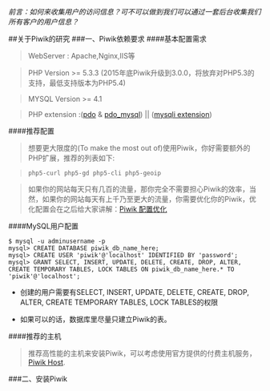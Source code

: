 *前言：如何来收集用户的访问信息？可不可以做到我们可以通过一套后台收集我们所有客户的用户信息？*

##关于Piwik的研究
###一、Piwik依赖要求
####基本配置需求
> WebServer : Apache,Nginx,IIS等

> PHP Version >= 5.3.3 (2015年底Piwik升级到3.0.0，将放弃对PHP5.3的支持，最低支持版本为PHP5.4)

> MYSQL Version >= 4.1

>PHP extension :([pdo](http://php.net/pdo) & [pdo_mysql](http://php.net/pdo_mysql)) || ([mysqli extension](http://www.w3school.com.cn/php/php_ref_mysqli.asp))

####推荐配置

> 想要更大限度的(To make the most out of)使用Piwik，你好需要额外的PHP扩展，推荐的列表如下:

> `php5-curl php5-gd php5-cli php5-geoip`

> 如果你的网站每天只有几百的流量，那你完全不需要担心Piwik的效率，当然，如果你的网站每天有上千乃至更大的流量，你需要优化你的Piwik，优化配置会在之后给大家讲解：[Piwik 配置优化](http://piwik.org/faq/new-to-piwik/faq_137/#faq_137)


####MySQL用户配置

```
$ mysql -u adminusername -p
mysql> CREATE DATABASE piwik_db_name_here;
mysql> CREATE USER 'piwik'@'localhost' IDENTIFIED BY 'password';
mysql> GRANT SELECT, INSERT, UPDATE, DELETE, CREATE, DROP, ALTER, CREATE TEMPORARY TABLES, LOCK TABLES ON piwik_db_name_here.* TO 'piwik'@'localhost';
```
* 创建的用户需要有SELECT, INSERT, UPDATE, DELETE, CREATE, DROP, ALTER, CREATE TEMPORARY TABLES, LOCK TABLES的权限

* 如果可以的话，数据库里尽量只建立Piwik的表。

####推荐的主机

> 推荐高性能的主机来安装Piwik，可以考虑使用官方提供的付费主机服务，[Piwik Host](http://piwik.org/hosting/).

###二、安装Piwik
